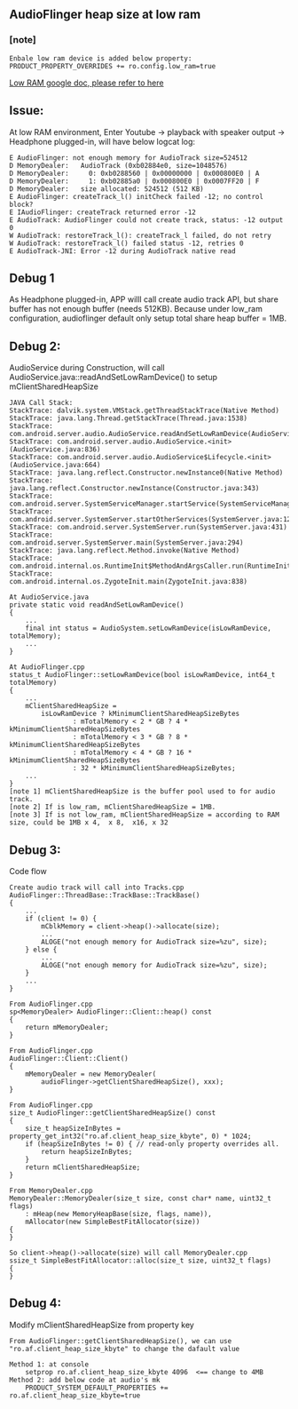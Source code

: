 ## AudioFlinger heap size at low ram

### **[note]**

    Enbale low ram device is added below property: 
    PRODUCT_PROPERTY_OVERRIDES += ro.config.low_ram=true
    
[Low RAM google doc, please refer to here](https://source.android.com/devices/tech/perf/low-ram)
<!-- comment messages -->

## **Issue:**
At low RAM environment, Enter Youtube -> playback with speaker output -> Headphone plugged-in, 
will have below logcat log:

    E AudioFlinger: not enough memory for AudioTrack size=524512 
    D MemoryDealer:   AudioTrack (0xb02884e0, size=1048576)
    D MemoryDealer:     0: 0xb0288560 | 0x00000000 | 0x000800E0 | A 
    D MemoryDealer:     1: 0xb02885a0 | 0x000800E0 | 0x0007FF20 | F 
    D MemoryDealer:   size allocated: 524512 (512 KB)
    E AudioFlinger: createTrack_l() initCheck failed -12; no control block?
    E IAudioFlinger: createTrack returned error -12
    E AudioTrack: AudioFlinger could not create track, status: -12 output 0
    W AudioTrack: restoreTrack_l(): createTrack_l failed, do not retry
    W AudioTrack: restoreTrack_l() failed status -12, retries 0
    E AudioTrack-JNI: Error -12 during AudioTrack native read

## Debug 1
As Headphone plugged-in, APP willl call create audio track API, but share buffer has not enough buffer (needs 512KB).
Because under low_ram configuration, audioflinger default only setup total share heap buffer = 1MB.

## Debug 2:
AudioService during Construction, will call AudioService.java::readAndSetLowRamDevice() to setup mClientSharedHeapSize

    JAVA Call Stack:
    StackTrace: dalvik.system.VMStack.getThreadStackTrace(Native Method) 
    StackTrace: java.lang.Thread.getStackTrace(Thread.java:1538)
    StackTrace: com.android.server.audio.AudioService.readAndSetLowRamDevice(AudioService.java:7310)
    StackTrace: com.android.server.audio.AudioService.<init>(AudioService.java:836)
    StackTrace: com.android.server.audio.AudioService$Lifecycle.<init>(AudioService.java:664)
    StackTrace: java.lang.reflect.Constructor.newInstance0(Native Method)
    StackTrace: java.lang.reflect.Constructor.newInstance(Constructor.java:343)
    StackTrace: com.android.server.SystemServiceManager.startService(SystemServiceManager.java:98)
    StackTrace: com.android.server.SystemServer.startOtherServices(SystemServer.java:1257)
    StackTrace: com.android.server.SystemServer.run(SystemServer.java:431)
    StackTrace: com.android.server.SystemServer.main(SystemServer.java:294)
    StackTrace: java.lang.reflect.Method.invoke(Native Method)
    StackTrace: com.android.internal.os.RuntimeInit$MethodAndArgsCaller.run(RuntimeInit.java:493)
    StackTrace: com.android.internal.os.ZygoteInit.main(ZygoteInit.java:838)

    At AudioService.java
    private static void readAndSetLowRamDevice()
    {
        ...
        final int status = AudioSystem.setLowRamDevice(isLowRamDevice, totalMemory);
        ...
    }
    
    At AudioFlinger.cpp
    status_t AudioFlinger::setLowRamDevice(bool isLowRamDevice, int64_t totalMemory)
    {
        ...
        mClientSharedHeapSize =
            isLowRamDevice ? kMinimumClientSharedHeapSizeBytes
                    : mTotalMemory < 2 * GB ? 4 * kMinimumClientSharedHeapSizeBytes
                    : mTotalMemory < 3 * GB ? 8 * kMinimumClientSharedHeapSizeBytes
                    : mTotalMemory < 4 * GB ? 16 * kMinimumClientSharedHeapSizeBytes
                    : 32 * kMinimumClientSharedHeapSizeBytes;
        ...
    }
    [note 1] mClientSharedHeapSize is the buffer pool used to for audio track.
    [note 2] If is low_ram, mClientSharedHeapSize = 1MB.
    [note 3] If is not low_ram, mClientSharedHeapSize = according to RAM size, could be 1MB x 4,  x 8,  x16, x 32 
    
## Debug 3:
Code flow

    Create audio track will call into Tracks.cpp
    AudioFlinger::ThreadBase::TrackBase::TrackBase()
    {
        ...
        if (client != 0) {
            mCblkMemory = client->heap()->allocate(size);
            ...
            ALOGE("not enough memory for AudioTrack size=%zu", size);
        } else {
            ...
            ALOGE("not enough memory for AudioTrack size=%zu", size);
        }
        ...
    }
    
    From AudioFlinger.cpp
    sp<MemoryDealer> AudioFlinger::Client::heap() const
    {
        return mMemoryDealer;
    }
    
    From AudioFlinger.cpp
    AudioFlinger::Client::Client()
    {
        mMemoryDealer = new MemoryDealer(
            audioFlinger->getClientSharedHeapSize(), xxx);
    }
    
    From AudioFlinger.cpp
    size_t AudioFlinger::getClientSharedHeapSize() const
    {
        size_t heapSizeInBytes = property_get_int32("ro.af.client_heap_size_kbyte", 0) * 1024;
        if (heapSizeInBytes != 0) { // read-only property overrides all.
            return heapSizeInBytes;
        }
        return mClientSharedHeapSize;
    }
    
    From MemoryDealer.cpp
    MemoryDealer::MemoryDealer(size_t size, const char* name, uint32_t flags)
        : mHeap(new MemoryHeapBase(size, flags, name)),
        mAllocator(new SimpleBestFitAllocator(size))
    {    
    }
    
    So client->heap()->allocate(size) will call MemoryDealer.cpp
    ssize_t SimpleBestFitAllocator::alloc(size_t size, uint32_t flags)
    {
    }

## Debug 4:
Modify mClientSharedHeapSize from property key

    From AudioFlinger::getClientSharedHeapSize(), we can use "ro.af.client_heap_size_kbyte" to change the dafault value 
    
    Method 1: at console
        setprop ro.af.client_heap_size_kbyte 4096  <== change to 4MB
    Method 2: add below code at audio's mk 
        PRODUCT_SYSTEM_DEFAULT_PROPERTIES += ro.af.client_heap_size_kbyte=true